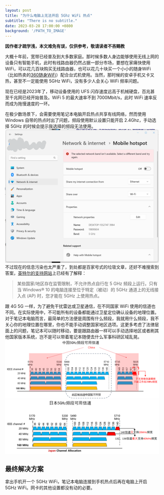 ```yaml
---
layout: post
title: "为什么电脑上无法开启 5Ghz WiFi 热点"
subtitle: "There is no subtitle."
date: 2023-03-28 17:00:00 +0800
background: '/PATH_TO_IMAGE'
---
```

**因作者才疏学浅，本文难免有误，仅供参考，敬请读者不吝赐教**

大概十年前，宽带已经普及到大多数家庭。那时候多数人身边能够使用无线上网的设备只有智能手机，此时有线路由器仍然占据一部分市场，要想在家痛快使用WiFi，可以花几百块购买无线路由器，也可以花几十块买一个小小的随身WiFi（比如热卖的[360随身WiFi](https://wifi.360.cn/)）配合台式机使用。当然，那时候的安卓手机又卡又热，甚至不一定能使用 5GHz WiFi，没有多少人会关心 WiFi 频率问题。

现在已经是2023年了，移动设备使用的 UFS 闪存速度远高于机械硬盘，百兆甚至千兆网已经开始普及。WiFi 5 的最大速率不到 7000Mbit/s，此时 WiFi 速率反而成为拖慢速度的一环。

在极少数场景下，会需要使用笔记本电脑开启热点共享有线网络，然而使用 Windows 自带的热点时出了问题，频段使用默认设置只能开启 2.4Ghz，手动选择 5GHz 的时候会提示我选择的频段无法使用。
![不能开启 5GHz WiFi 热点](../img/20230328-screenshot-cannot-use-hotspot.png)
不过现在的信息污染也太严重了，到处都是百家号式的垃圾文章，还好不难搜索到答案，[英特尔的支持网站](https://www.intel.cn/content/www/cn/zh/support/articles/000029083/network-and-i-o/wireless-networking.html)上已经有了解释：
>某些国家/地区存在监管限制，不允许热点自行在 5 GHz 频段上运行。只有当 Windows® 10 的电脑连接至位于特定（被动）的 5GHz 通道上的无线接入点 (AP) 时，您才能在 5GHz 上使用热点。

跟 4G 5G 一样，为了避免干扰雷达或卫星通信，在不同国家 WiFi 使用的信道也不同。在实际使用中，不可能所有的设备都能通过卫星定位确认设备的地理位置。对于笔记本电脑而言，最简单的方法便是周围有什么频段，我就用什么频段，我不关心你的地理位置在哪里，你也不能手动调整国家地区选项。这更多考虑了法律层面上的问题，笔记本可以随时移动，要是跟路由器一样可以手动选择地区或者刷其他国家版本系统，岂不是可以带着笔记本随便去什么军事科研区域乱晃。
![中国 5GHz WiFi 频段](../img/20230328-wifi-band-in-china.png)
![日本 5GHz WiFi 频段](../img/20230328-wifi-band-in-japan.png)

## 最终解决方案
拿出手机开一个 5GHz WiFi，笔记本电脑连接到手机热点后再在电脑上开启 5GHz WiFi。网卡的其他设置都没有动的必要。